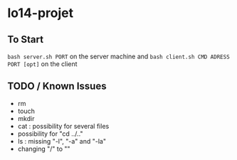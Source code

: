 # lo14-projet
## To Start
`bash server.sh PORT` on the server machine and
`bash client.sh CMD ADRESS PORT [opt]` on the client
## TODO / Known Issues
 - rm
 - touch
 - mkdir
 - cat : possibility for several files
 - possibility for "cd ../.."
 - ls : missing "-l", "-a" and "-la"
 - changing "/" to "\"
